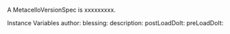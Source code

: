 A MetacelloVersionSpec is xxxxxxxxx.Instance Variables	author:		<Object>	blessing:		<Object>	description:		<Object>	postLoadDoIt:		<Object>	preLoadDoIt:		<Object>	timestamp:		<Object>	versionString:		<Object>author	- xxxxxblessing	- xxxxxdescription	- xxxxxpostLoadDoIt	- xxxxxpreLoadDoIt	- xxxxxtimestamp	- xxxxxversionString	- xxxxx